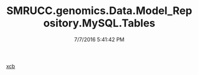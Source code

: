 ﻿---
title: SMRUCC.genomics.Data.Model_Repository.MySQL.Tables
date: 7/7/2016 5:41:42 PM
---

[xcb](T-SMRUCC.genomics.Data.Model_Repository.MySQL.Tables.xcb.html)
